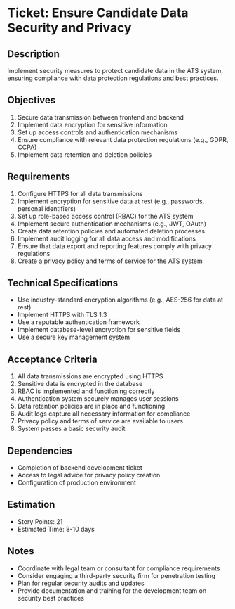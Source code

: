 # Ticket: Ensure Candidate Data Security and Privacy

## Description
Implement security measures to protect candidate data in the ATS system, ensuring compliance with data protection regulations and best practices.

## Objectives
1. Secure data transmission between frontend and backend
2. Implement data encryption for sensitive information
3. Set up access controls and authentication mechanisms
4. Ensure compliance with relevant data protection regulations (e.g., GDPR, CCPA)
5. Implement data retention and deletion policies

## Requirements
1. Configure HTTPS for all data transmissions
2. Implement encryption for sensitive data at rest (e.g., passwords, personal identifiers)
3. Set up role-based access control (RBAC) for the ATS system
4. Implement secure authentication mechanisms (e.g., JWT, OAuth)
5. Create data retention policies and automated deletion processes
6. Implement audit logging for all data access and modifications
7. Ensure that data export and reporting features comply with privacy regulations
8. Create a privacy policy and terms of service for the ATS system

## Technical Specifications
- Use industry-standard encryption algorithms (e.g., AES-256 for data at rest)
- Implement HTTPS with TLS 1.3
- Use a reputable authentication framework
- Implement database-level encryption for sensitive fields
- Use a secure key management system

## Acceptance Criteria
1. All data transmissions are encrypted using HTTPS
2. Sensitive data is encrypted in the database
3. RBAC is implemented and functioning correctly
4. Authentication system securely manages user sessions
5. Data retention policies are in place and functioning
6. Audit logs capture all necessary information for compliance
7. Privacy policy and terms of service are available to users
8. System passes a basic security audit

## Dependencies
- Completion of backend development ticket
- Access to legal advice for privacy policy creation
- Configuration of production environment

## Estimation
- Story Points: 21
- Estimated Time: 8-10 days

## Notes
- Coordinate with legal team or consultant for compliance requirements
- Consider engaging a third-party security firm for penetration testing
- Plan for regular security audits and updates
- Provide documentation and training for the development team on security best practices
